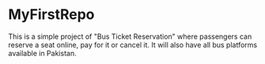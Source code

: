 # MyFirstRepo
This is a simple project of "Bus Ticket Reservation" where passengers can reserve a seat online, pay for it or cancel it.
It will also have all bus platforms available in Pakistan.
